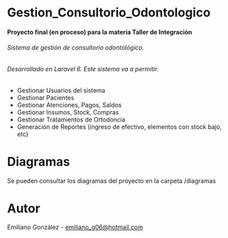 # Gestion_Consultorio_Odontologico
#### Proyecto final (en proceso) para la materia Taller de Integración

###### Sistema de gestión de consultorio odontológico.
###### Desarrollado en Laravel 6. Este sistema va a permitir:

* Gestionar Usuarios del sistema
* Gestionar Pacientes
* Gestionar Atenciones, Pagos, Saldos
* Gestionar Insumos, Stock, Compras
* Gestionar Tratamientos de Ortodoncia
* Generación de Reportes (ingreso de efectivo, elementos con stock bajo, etc)

# Diagramas
Se pueden consultar los diagramas del proyecto en la carpeta /diagramas

# Autor
Emiliano González - emiliano_g06@hotmail.com
